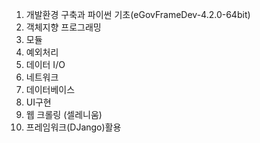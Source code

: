 1. 개발환경 구축과 파이썬 기초(eGovFrameDev-4.2.0-64bit)
2. 객체지향 프로그래밍
3. 모듈
4. 예외처리
5. 데이터 I/O
6. 네트워크
7. 데이터베이스
8. UI구현
9. 웹 크롤링 (셀레니움)
10. 프레임워크(DJango)활용
